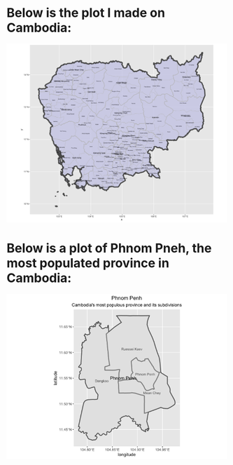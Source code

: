 # Below is the plot I made on Cambodia:

![](https://raw.githubusercontent.com/dloumeau/data100repository/main/cambodia.png)

# Below is a plot of Phnom Pneh, the most populated province in Cambodia:

![](https://raw.githubusercontent.com/dloumeau/data100repository/main/Phnom_Penh.png)
